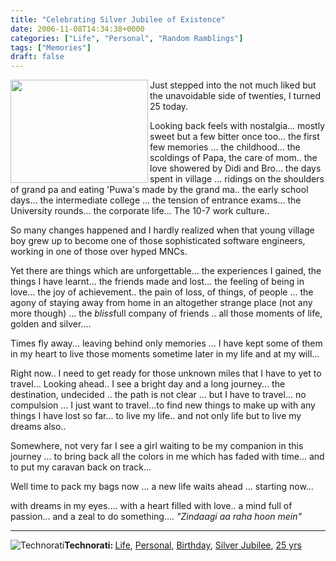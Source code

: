 ```yaml
---
title: "Celebrating Silver Jubilee of Existence"
date: 2006-11-08T14:34:38+0000
categories: ["Life", "Personal", "Random Ramblings"]
tags: ["Memories"]
draft: false
---
```


<img src="http://lh6.google.com/kumar.rakesh/RVHlVEpMABI/AAAAAAAAAgM/vAvjjEgejus/s288/PB080268.JPG" align="left" height="165" width="220" />

Just stepped into the not much liked but the unavoidable side of twenties, I turned 25 today.

Looking back feels with nostalgia... mostly sweet but a few bitter once too... the first few memories ... the childhood... the scoldings of Papa, the care of mom.. the love showered by Didi and Bro... the days spent in village ... ridings on the shoulders of grand pa and eating  'Puwa's made by the grand ma.. the early school days... the intermediate college ... the tension of entrance exams... the University rounds... the corporate life... The 10-7 work culture..

So many changes happened and I hardly  realized when that young village boy grew up to
become one of those sophisticated software engineers, working in one of those over hyped MNCs.

Yet there are things which are unforgettable... the experiences I gained, the things I have learnt... the friends made and lost... the feeling of being in love... the joy of achievement.. the pain of loss, of things, of people ... the agony of staying away from home in an altogether strange place (not any more though) ... the *bliss*full  company of friends .. all those moments of life, golden and silver....

Times fly away... leaving behind only memories ... I have kept some of them in my heart to live those moments sometime later in my life and at my will...

Right now.. I need to get ready for those unknown miles that I have to yet to travel... Looking ahead.. I see a bright day and a long journey... the destination, undecided .. the path is not clear ... but I have to travel... no compulsion ... I just want to travel...to find new things to make up with any things I have lost so far... to live my life.. and not only life but to live my dreams also..

Somewhere, not very far I see  a girl waiting to be my companion in this journey ... to bring back all the  colors in me which has faded with time... and to put my caravan back on track...

Well time to pack my bags now ... a new life waits ahead ... starting now...

with dreams in my eyes.... with a heart filled with love.. a mind full of passion... and a zeal to do something....
<em>"Zindaagi aa raha hoon mein"</em>

<hr /><img src="http://rakeshkumar.wordpress.com/wp-content/uploads/2006/08/technorati.gif" alt="Technorati" /><strong>Technorati: </strong><a href="http://www.technorati.com/tag/Life" rel="tag">Life</a>, <a href="http://www.technorati.com/tag/Personal" rel="tag">Personal</a>, <a href="http://www.technorati.com/tag/Birthday" rel="tag">Birthday</a>, <a href="http://www.technorati.com/tag/Silver+Jubilee" rel="tag">Silver Jubilee</a>, <a href="http://www.technorati.com/tag/25+yrs" rel="tag">25 yrs</a>